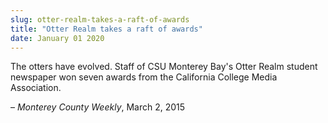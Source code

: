 ```yaml
---
slug: otter-realm-takes-a-raft-of-awards
title: "Otter Realm takes a raft of awards"
date: January 01 2020
---
```


<p>The otters have evolved. Staff of CSU Monterey Bay's Otter Realm student newspaper won seven awards from the California College Media Association.
</p><p>– <em>Monterey County Weekly</em>, March 2, 2015
</p>
